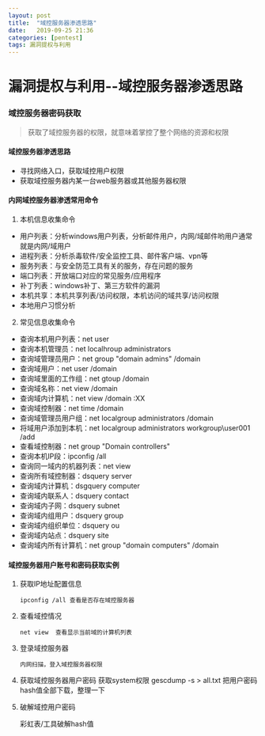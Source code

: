 ```yaml
---
layout: post
title:  "域控服务器渗透思路"
date:   2019-09-25 21:36
categories: [pentest]
tags: 漏洞提权与利用
---
```

<!-- more -->
# 漏洞提权与利用--域控服务器渗透思路

###  域控服务器密码获取

> 获取了域控服务器的权限，就意味着掌控了整个网络的资源和权限

#### 域控服务器渗透思路

- 寻找网络入口，获取域控用户权限
- 获取域控服务器内某一台web服务器或其他服务器权限

#### 内网域控服务器渗透常用命令

1. 本机信息收集命令

- 用户列表：分析windows用户列表，分析邮件用户，内网/域邮件哟用户通常就是内网/域用户
- 进程列表：分析杀毒软件/安全监控工具、邮件客户端、vpn等
- 服务列表：与安全防范工具有关的服务，存在问题的服务
- 端口列表：开放端口对应的常见服务/应用程序
- 补丁列表：windows补丁、第三方软件的漏洞
- 本机共享：本机共享列表/访问权限，本机访问的域共享/访问权限
- 本地用户习惯分析

2. 常见信息收集命令

- 查询本机用户列表：net user
- 查询本机管理员：net localhroup administrators
- 查询域管理员用户：net group "domain admins" /domain
- 查询域用户：net user /domain
- 查询域里面的工作组：net gtoup /domain
- 查询域名称：net view /domain
- 查询域内计算机：net view /domain :XX
- 查询域控制器：net time /domain
- 查询域管理员用户组：net localgroup administrators /domain
- 将域用户添加到本机：net localgroup administrators workgroup\user001 /add
- 查看域控制器：net group "Domain controllers"
- 查询本机IP段：ipconfig /all
- 查询同一域内的机器列表：net view
- 查询所有域控制器：dsquery server
- 查询域内计算机：dsgquery computer
- 查询域内联系人：dsquery contact
- 查询域内子网：dsquery subnet
- 查询域内组用户：dsquery group
- 查询域内组织单位：dsquery ou
- 查询域内站点：dsquery site
- 查询域内所有计算机：net group "domain computers" /domain

#### 域控服务器用户账号和密码获取实例

1. 获取IP地址配置信息

   ```ipconfig /all 查看是否存在域控服务器```

2. 查看域控情况

    ```net view  查看显示当前域的计算机列表```

3. 登录域控服务器

   ```内网扫描，登入域控服务器权限```

4. 获取域控服务器用户密码
   获取system权限
   gescdump -s > all.txt 把用户密码hash值全部下载，整理一下

5. 破解域控用户密码

   彩虹表/工具破解hash值



